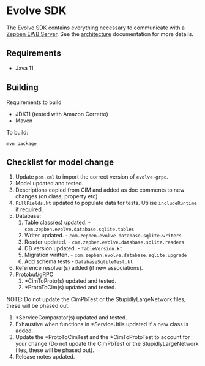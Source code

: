 # Evolve SDK #

The Evolve SDK contains everything necessary to communicate with a [Zepben EWB Server](TODO). See the [architecture](docs/architecture.md) documentation for more details.

## Requirements ##

- Java 11

## Building ##

Requirements to build

- JDK11 (tested with Amazon Corretto)
- Maven

To build:

    mvn package

## Checklist for model change ##

1. Update `pom.xml` to import the correct version of `evolve-grpc`.
1. Model updated and tested.
1. Descriptions copied from CIM and added as doc comments to new changes (on class, property etc)
1. `FillFields.kt` updated to populate data for tests. Utilise `includeRuntime` if required.
1. Database:
   1. Table class(es) updated. - `com.zepben.evolve.database.sqlite.tables`
   1. Writer updated. - `com.zepben.evolve.database.sqlite.writers`
   1. Reader updated. - `com.zepben.evolve.database.sqlite.readers`
   1. DB version updated. - `TableVersion.kt`
   1. Migration written. - `com.zepben.evolve.database.sqlite.upgrade`
   1. Add schema tests - `DatabaseSqliteTest.kt`
1. Reference resolver(s) added (if new associations).
1. Protobuf/gRPC
    1. *CimToProto(s) updated and tested.
    1. *ProtoToCim(s) updated and tested.
   
NOTE: Do not update the CimPbTest or the StupidlyLargeNetwork files, these will be phased out.
1. *ServiceComparator(s) updated and tested.
1. Exhaustive when functions in *ServiceUtils updated if a new class is added.
1. Update the *ProtoToCimTest and the *CimToProtoTest to account for your change (Do not update the CimPbTest or the StupidlyLargeNetwork files, these will be phased out).
1. Release notes updated.
